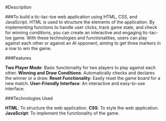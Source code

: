 #Description

###To build a tic-tac-toe web application using HTML, CSS, and JavaScript. HTML is used to structure the elements of the application. By implementing functions to handle user clicks, track game state, and check for winning conditions, you can create an interactive and engaging tic-tac-toe game. With these technologies and functionalities, users can play against each other or against an AI opponent, aiming to get three markers in a row to win the game.

###Features

**Two Player Mode**: Basic functionality for two players to play against each other.
**Winning and Draw Conditions**: Automatically checks and declares the winner or a draw.
**Reset Functionality**: Easily reset the game board for a new match.
**User-Friendly Interface**: An interactive and easy-to-use interface.

###Technologies Used

**HTML**: To structure the web application.
**CSS**: To style the web application.
**JavaScript**: To implement the functionality of the game.
